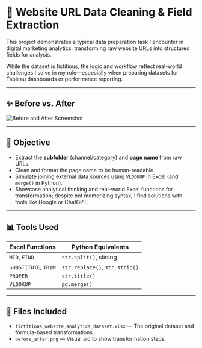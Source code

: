 # 🧪 Website URL Data Cleaning & Field Extraction

This project demonstrates a typical data preparation task I encounter in digital marketing analytics: transforming raw website URLs into structured fields for analysis.

While the dataset is fictitious, the logic and workflow reflect real-world challenges I solve in my role—especially when preparing datasets for Tableau dashboards or performance reporting.

---

## ✨ Before vs. After

![Before and After Screenshot](visuals/before_after_fields.png)

---

## 🎯 Objective

- Extract the **subfolder** (channel/category) and **page name** from raw URLs.
- Clean and format the page name to be human-readable.
- Simulate joining external data sources using `VLOOKUP` in Excel (and `merge()` in Python).
- Showcase analytical thinking and real-world Excel functions for transformation; despite not memorizing syntax, I find solutions with tools like Google or ChatGPT.

---

## 📊 Tools Used

| Excel Functions | Python Equivalents |
|-----------------|--------------------|
| `MID`, `FIND`   | `str.split()`, slicing |
| `SUBSTITUTE`, `TRIM` | `str.replace()`, `str.strip()` |
| `PROPER`        | `str.title()`      |
| `VLOOKUP`       | `pd.merge()`       |

---

## 🧰 Files Included

- `fictitious_website_analytics_dataset.xlsx` — The original dataset and formula-based transformations.
- `before_after.png` — Visual aid to show transformation steps.
